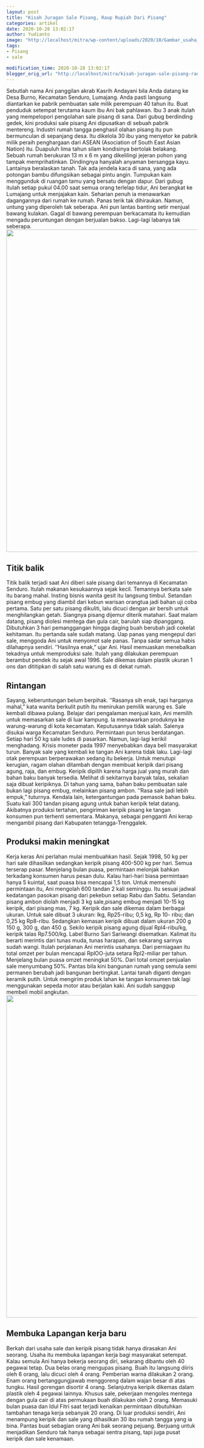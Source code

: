 ```yaml
---
layout: post
title: "Kisah Juragan Sale Pisang, Raup Rupiah Dari Pisang"
categories: artikel
date: 2020-10-28 13:02:17
author: Yudianto
image: "http://localhost/mitra/wp-content/uploads/2020/10/Gambar_usaha_keripik_pisang_rumahan2_1280x720-1.jpg"
tags:
- Pisang
- sale

modification_time: 2020-10-28 13:02:17
blogger_orig_url: "http://localhost/mitra/kisah-juragan-sale-pisang-raup-rupiah.html"
---
```


Sebutlah nama Ani panggilan akrab Kasrih Andayani bila Anda datang ke Desa Burno, Kecamatan Senduro, Lumajang. Anda pasti langsung diantarkan ke pabrik pembuatan sale milik perempuan 40 tahun itu. Buat penduduk setempat terutama kaum ibu Ani bak pahlawan.
Ibu 3 anak itulah yang mempelopori pengolahan sale pisang di sana. Dari gubug berdinding gedek, kini produksi sale pisang Ani dipusatkan di sebuah pabrik mentereng. Industri rumah tangga penghasil olahan pisang itu pun bermunculan di sepanjang desa. Itu dikelola 30 ibu yang menyetor ke pabrik milik peraih penghargaan dari ASEAN (Asociation of South East Asian Nation) itu.
Duapuluh lima tahun silam kondisinya bertolak belakang. Sebuah rumah berukuran 13 m x 6 m yang dikelilingi jejeran pohon yang tampak memprihatinkan. Dindingnya hanyalah anyaman bersangga kayu. Lantainya beralaskan tanah. Tak ada jendela kaca di sana, yang ada potongan bambu difungsikan sebagai pintu angin. Tumpukan kain menggunduk di ruangan tamu yang bersatu dengan dapur.
Dari gubug itulah setiap pukul 04.00 saat semua orang terlelap tidur, Ani berangkat ke Lumajang untuk menjajakan kain. Seharian penuh ia menawarkan dagangannya dari rumah ke rumah. Panas terik tak dihiraukan. Namun, untung yang diperoleh tak seberapa. Ani pun lantas banting setir menjual bawang kulakan. Gagal di bawang perempuan berkacamata itu kemudian mengadu peruntungan dengan berjualan bakso. Lagi-lagi labanya tak seberapa.
<a href="http://127.0.0.1/mitra/wp-content/uploads/2020/10/Sale-Pisang.jpg"><img class="aligncenter wp-image-20303 size-full" src="http://127.0.0.1/mitra/wp-content/uploads/2020/10/Sale-Pisang.jpg" alt="" width="1511" height="850" /></a>
<h2>Titik balik</h2>
Titik balik terjadi saat Ani diberi sale pisang dari temannya di Kecamatan Senduro. Itulah makanan kesukaannya sejak kecil. Temannya berkata sale itu barang mahal. Insting bisnis wanita gesit itu langsung timbul. Setandan pisang embug yang diambil dari kebun warisan orangtua jadi bahan uji coba pertama. Satu per satu pisang dikuliti, lalu dicuci dengan air bersih untuk menghilangkan getah. Siangnya pisang dijemur diterik matahari. Saat malam datang, pisang diolesi mentega dan gula cair, barulah siap dipanggang.
Dibutuhkan 3 hari pemanggangan hingga daging buah berubah jadi cokelat kehitaman. Itu pertanda sale sudah matang. Uap panas yang mengepul dari sale, menggoda Ani untuk menyomot sale panas. Tanpa sadar semua habis dilahapnya sendiri. ’’Hasilnya enak,” ujar Ani.
Hasil memuaskan menebalkan tekadnya untuk memproduksi sale. Itulah yang dilakukan perempuan berambut pendek itu sejak awal 1996. Sale dikemas dalam plastik ukuran 1 ons dan dititipkan di salah satu warung es di dekat rumah.
<h2>Rintangan</h2>
Sayang, keberuntungan belum berpihak. ’’Rasanya sih enak, tapi harganya mahal,” kata wanita berkulit putih itu menirukan pemilik warung es. Sale kembali dibawa pulang. Belajar dari pengalaman menjual kain, Ani memilih untuk memasarkan sale di luar kampung. Ia menawarkan produknya ke warung-warung di kota kecamatan. Keputusannya tidak salah. Salenya disukai warga Kecamatan Senduro. Permintaan pun terus berdatangan. Setiap hari 50 kg sale ludes di pasarkan.
Namun, lagi-lagi kerikil menghadang. Krisis moneter pada 1997 menyebabkan daya beli masyarakat turun. Banyak sale yang kembali ke tangan Ani karena tidak laku.
Lagi-lagi otak perempuan berperawakan sedang itu bekerja. Untuk menutupi kerugian, ragam olahan ditambah dengan membuat keripik dari pisang agung, raja, dan embug. Keripik dipilih karena harga jual yang murah dan bahan baku banyak tersedia. Melihat di sekitarnya banyak talas, sekalian saja dibuat keripiknya. Di tahun yang sama, bahan baku pembuatan sale bukan lagi pisang embug, melainkan pisang ambon. ’’Rasa sale jadi lebih empuk,” tuturnya.
Kendala lain, ketergantungan pada pemasok bahan baku. Suatu kali 300 tandan pisang agung untuk bahan keripik telat datang. Akibatnya produksi tertahan, pengiriman keripik pisang ke tangan konsumen pun terhenti sementara. Makanya, sebagai pengganti Ani kerap mengambil pisang dari Kabupaten tetangga-Trenggalek.
<h2>Produksi makin meningkat</h2>
Kerja keras Ani perlahan mulai membuahkan hasil. Sejak 1998, 50 kg per hari sale dihasilkan sedangkan keripik pisang 400-500 kg per hari. Semua terserap pasar. Menjelang bulan puasa, permintaan melonjak bahkan terkadang konsumen harus pesan dulu. Kalau hari-hari biasa permintaan hanya 5 kuintal, saat puasa bisa mencapai 1,5 ton.
Untuk memenuhi permintaan itu, Ani mengolah 600 tandan 2 kali seminggu. Itu sesuai jadwal kedatangan pasokan pisang dari pekebun setiap Rabu dan Sabtu. Setandan pisang ambon diolah menjadi 3 kg sale,pisang embug menjadi 10-15 kg keripik, dari pisang mas, 7 kg.
Keripik dan sale dikemas dalam berbagai ukuran. Untuk sale dibuat 3 ukuran: lkg, Rp25-ribu; 0,5 kg, Rp 10- ribu; dan 0,25 kg Rp8-ribu. Sedangkan kemasan keripik dibuat dalam ukuran 200 g 150 g, 300 g, dan 450 g. Sekilo keripik pisang agung dijual Rpl4-ribu/kg, keripik talas Rp7.500/kg. Label Burno Sari Sariwangi disematkan. Kalimat itu berarti merintis dari tunas muda, tunas harapan, dan sekarang sarinya sudah wangi. Itulah perjalanan Ani merintis usahanya.
Dari perniagaan itu total omzet per bulan mencapai RplOO-juta setara Rpl2-miliar per tahun. Menjelang bulan puasa omzet meningkat 50%. Dari total omzet penjualan sale menyumbang 50%. Pantas bila kini bangunan rumah yang semula semi permanen berubah jadi bangunan bertingkat. Lantai tanah diganti dengan keramik putih. Untuk mengirim produk lahan ke tangan konsumen tak lagi menggunakan sepeda motor atau berjalan kaki. Ani sudah sanggup membeli mobil angkutan.
<a href="http://127.0.0.1/mitra/wp-content/uploads/2020/10/Sale.jpg"><img class="aligncenter wp-image-20304 size-full" src="http://127.0.0.1/mitra/wp-content/uploads/2020/10/Sale.jpg" alt="" width="1511" height="850" /></a>
<h2>Membuka Lapangan kerja baru</h2>
Berkah dari usaha sale dan keripik pisang tidak hanya dirasakan Ani seorang. Usaha itu membuka lapangan kerja bagi masyarakat setempat. Kalau semula Ani hanya bekerja seorang diri, sekarang dibantu oleh 40 pegawai tetap. Dua belas orang mengupas pisang. Buah itu langsung diiris oleh 6 orang, lalu dicuci oleh 4 orang. Pemberian warna dilakukan 2 orang. Enam orang bertanggungjawab menggoreng dalam wajan besar di atas tungku. Hasil gorengan disortir 4 orang. Selanjutnya keripik dikemas dalam plastik oleh 4 pegawai lainnya. Khusus sale, pekerjaan mengoles mentega dengan gula cair di atas permukaan buah dilakukan oleh 2 orang.
Memasuki bulan puasa dan Idul Fitri saat terjadi kenaikan permintaan dibutuhkan tambahan tenaga kerja sebanyak 20 orang. Di luar produksi sendiri, Ani menampung keripik dan sale yang dihasilkan 30 ibu rumah tangga yang ia bina. Pantas buat sebagian orang Ani bak seorang pejuang. Berjuang untuk menjadikan Senduro tak hanya sebagai sentra pisang, tapi juga pusat keripik dan sale kenamaan.
